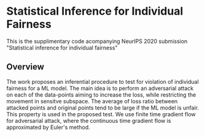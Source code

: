 # Statistical Inference for Individual Fairness

This is the supplimentary code acompanying NeurIPS 2020 submission "Statistical inference for individual fairness"

## Overview

The work proposes an inferential procedure to test for violation of individual fairness for a ML model. The main idea is to perform an adversarial attack on each of the data-points aiming to increase the loss, while restricting the movement in sensitve subspace. The average of loss ratio between attacked points and original points tend to be large if the ML model is unfair. This property is used in the proposed test. We use finite time gradient flow for adversarial attack, where the continuous time gradient flow is approximated by Euler's method. 


